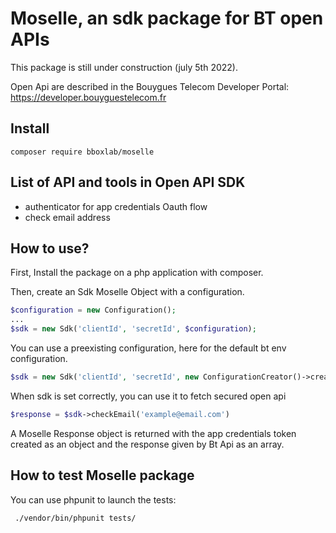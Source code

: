 # Moselle, an sdk package for BT open APIs

This package is still under construction (july 5th 2022).

Open Api are described in the Bouygues Telecom Developer Portal: https://developer.bouyguestelecom.fr

## Install

```
composer require bboxlab/moselle
```

## List of API and tools in Open API SDK

- authenticator for app credentials Oauth flow
- check email address

## How to use?

First, Install the package on a php application with composer.

Then, create an Sdk Moselle Object with a configuration.

```php
$configuration = new Configuration();
...
$sdk = new Sdk('clientId', 'secretId', $configuration);

```

You can use a preexisting configuration, here for the default bt env configuration.

```php
$sdk = new Sdk('clientId', 'secretId', new ConfigurationCreator()->createApConfig());
```

When sdk is set correctly, you can use it to fetch secured open api

```php
$response = $sdk->checkEmail('example@email.com')
```

A Moselle Response object is returned with the app credentials token created as an object and the response given by Bt Api as an array. 

## How to test Moselle package

You can use phpunit to launch the tests:

```bash
 ./vendor/bin/phpunit tests/
```

